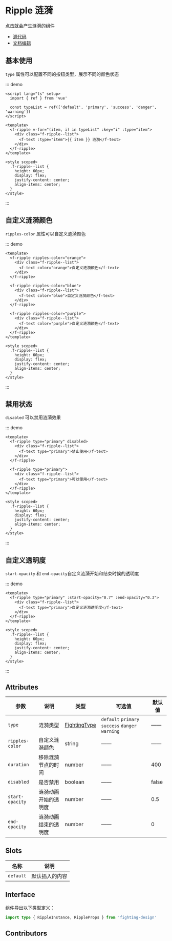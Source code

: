 # Ripple 涟漪

点击就会产生涟漪的组件

- [源代码](https://github.com/FightingDesign/fighting-design/tree/master/packages/fighting-design/ripple)
- [文档编辑](https://github.com/FightingDesign/fighting-design/blob/master/docs/components/ripple.md)

## 基本使用

`type` 属性可以配置不同的按钮类型，展示不同的颜色状态

::: demo

```vue
<script lang="ts" setup>
  import { ref } from 'vue'

  const typeList = ref(['default', 'primary', 'success', 'danger', 'warning'])
</script>

<template>
  <f-ripple v-for="(item, i) in typeList" :key="i" :type="item">
    <div class="f-ripple--list">
      <f-text :type="item">{{ item }} 涟漪</f-text>
    </div>
  </f-ripple>
</template>

<style scoped>
  .f-ripple--list {
    height: 60px;
    display: flex;
    justify-content: center;
    align-items: center;
  }
</style>
```

:::

## 自定义涟漪颜色

`ripples-color` 属性可以自定义涟漪颜色

::: demo

```vue
<template>
  <f-ripple ripples-color="orange">
    <div class="f-ripple--list">
      <f-text color="orange">自定义涟漪颜色</f-text>
    </div>
  </f-ripple>

  <f-ripple ripples-color="blue">
    <div class="f-ripple--list">
      <f-text color="blue">自定义涟漪颜色</f-text>
    </div>
  </f-ripple>

  <f-ripple ripples-color="purple">
    <div class="f-ripple--list">
      <f-text color="purple">自定义涟漪颜色</f-text>
    </div>
  </f-ripple>
</template>

<style scoped>
  .f-ripple--list {
    height: 60px;
    display: flex;
    justify-content: center;
    align-items: center;
  }
</style>
```

:::

## 禁用状态

`disabled` 可以禁用涟漪效果

::: demo

```vue
<template>
  <f-ripple type="primary" disabled>
    <div class="f-ripple--list">
      <f-text type="primary">禁止使用</f-text>
    </div>
  </f-ripple>

  <f-ripple type="primary">
    <div class="f-ripple--list">
      <f-text type="primary">可以使用</f-text>
    </div>
  </f-ripple>
</template>

<style scoped>
  .f-ripple--list {
    height: 60px;
    display: flex;
    justify-content: center;
    align-items: center;
  }
</style>
```

:::

## 自定义透明度

`start-opacity` 和 `end-opacity`自定义涟漪开始和结束时候的透明度

::: demo

```vue
<template>
  <f-ripple type="primary" :start-opacity="0.7" :end-opacity="0.3">
    <div class="f-ripple--list">
      <f-text type="primary">自定义涟漪透明度</f-text>
    </div>
  </f-ripple>
</template>

<style scoped>
  .f-ripple--list {
    height: 60px;
    display: flex;
    justify-content: center;
    align-items: center;
  }
</style>
```

:::

## Attributes

| 参数            | 说明                 | 类型                                                               | 可选值                                           | 默认值 |
| --------------- | -------------------- | ------------------------------------------------------------------ | ------------------------------------------------ | ------ |
| `type`          | 涟漪类型             | <a href="/components/interface.html#fightingtype">FightingType</a> | `default` `primary` `success` `danger` `warning` | ——     |
| `ripples-color` | 自定义涟漪颜色       | string                                                             | ——                                               | ——     |
| `duration`      | 移除涟漪节点的时间   | number                                                             | ——                                               | 400    |
| `disabled`      | 是否禁用             | boolean                                                            | ——                                               | false  |
| `start-opacity` | 涟漪动画开始的透明度 | number                                                             | ——                                               | 0.5    |
| `end-opacity`   | 涟漪动画结束的透明度 | number                                                             | ——                                               | 0      |

## Slots

| 名称      | 说明           |
| --------- | -------------- |
| `default` | 默认插入的内容 |

## Interface

组件导出以下类型定义：

```ts
import type { RippleInstance, RippleProps } from 'fighting-design'
```

## Contributors

<a href="https://github.com/Tyh2001" target="_blank">
  <f-avatar round src="https://avatars.githubusercontent.com/u/73180970?v=4" />
</a>

<style>
  .f-ripple--list {
    height: 60px;
    display: flex;
    justify-content: center;
    align-items: center;
  }
</style>
